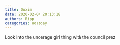 ```yaml
---
title: Doxim
date: 2020-02-04 20:13:18
authors: Ripp
categories: Holiday
---
```


 Look into the underage girl thing with the council prez